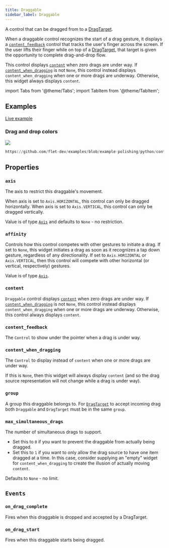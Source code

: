 ```yaml
---
title: Draggable
sidebar_label: Draggable
---
```


A control that can be dragged from to a [DragTarget](/docs/controls/dragtarget).

When a draggable control recognizes the start of a drag gesture, it displays a [`content_feedback`](#content_feedback) control that tracks the user's finger across the screen. If the user lifts their finger while on top of a [DragTarget](/docs/controls/dragtarget), that target is given the opportunity to complete drag-and-drop flow.

This control displays [`content`](#content) when zero drags are under way.
If [`content_when_dragging`](#content_when_dragging) is not `None`, this control instead
displays `content_when_dragging` when one or more drags are underway. Otherwise, this widget always displays `content`.

import Tabs from '@theme/Tabs';
import TabItem from '@theme/TabItem';

## Examples

[Live example](https://flet-controls-gallery.fly.dev/utility/draggable)

### Drag and drop colors

<img src="/img/docs/controls/drag-and-drop/drag-drop.gif" className="screenshot-50" />


```python reference
https://github.com/flet-dev/examples/blob/example-polishing/python/controls/utility/drag-target-draggable/dragabble-target-example.py
```


## Properties

### `axis`

The axis to restrict this draggable's movement.

When axis is set to `Axis.HORIZONTAL`, this control can only be dragged horizontally. 
When axis is set to `Axis.VERTICAL`, this control can only be dragged vertically.

Value is of type [`Axis`](/docs/reference/types/axis) and defaults to `None` - no restriction.

### `affinity`

Controls how this control competes with other gestures to initiate a drag.
If set to `None`, this widget initiates a drag as soon as it recognizes a tap down gesture, regardless of any directionality. 
If set to `Axis.HORIZONTAL` or `Axis.VERTICAL`, then this control will compete with other horizontal (or vertical, respectively) gestures.

Value is of type [`Axis`](/docs/reference/types/axis).

### `content`

`Draggable` control displays [`content`](#content) when zero drags are under way.
If [`content_when_dragging`](#content_when_dragging) is not `None`, this control instead
displays `content_when_dragging` when one or more drags are underway. Otherwise, this control always displays `content`.

### `content_feedback`

The `Control` to show under the pointer when a drag is under way.

### `content_when_dragging`

The `Control` to display instead of `content` when one or more drags are under way.

If this is `None`, then this widget will always display `content` (and so the drag source representation will not change while a drag is under way).

### `group`

A group this draggable belongs to. For [`DragTarget`](/docs/controls/dragtarget) to accept incoming drag
both `Draggable` and `DragTarget` must be in the same `group`.

### `max_simultaneous_drags`

The number of simultaneous drags to support.

- Set this to `0` if you want to prevent the draggable from actually being dragged.
- Set this to `1` if you want to only allow the drag source to have one item dragged at a time. In this case, consider supplying an "empty" widget for `content_when_dragging` to create the illusion of actually moving `content`.

Defaults to `None` - no limit.

## `Events`

### `on_drag_complete`

Fires when this draggable is dropped and accepted by a DragTarget.

### `on_drag_start`

Fires when this draggable starts being dragged.
